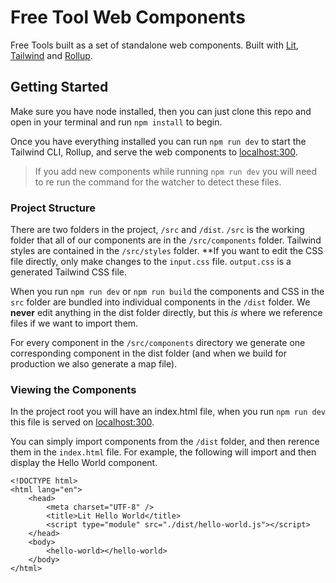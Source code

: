 # Free Tool Web Components

Free Tools built as a set of standalone web components. Built with [Lit](https://lit.dev/), [Tailwind](https://tailwindcss.com/) and [Rollup](https://rollupjs.org/).

## Getting Started

Make sure you have node installed, then you can just clone this repo and open in your terminal and run `npm install` to begin.

Once you have everything installed you can run `npm run dev` to start the Tailwind CLI, Rollup, and serve the web components to [localhost:300](http://localhost:3000/).

> If you add new components while running `npm run dev` you will need to re run the command for the watcher to detect these files.

### Project Structure

There are two folders in the project, `/src` and `/dist`. `/src` is the working folder that all of our components are in the `/src/components` folder. Tailwind styles are contained in the `/src/styles` folder. **If you want to edit the CSS file directly, only make changes to the `input.css` file. `output.css` is a generated Tailwind CSS file.

When you run `npm run dev` or `npm run build` the components and CSS in the `src` folder are bundled into individual components in the `/dist` folder. We **never** edit anything in the dist folder directly, but this *is* where we reference files if we want to import them.

For every component in the `/src/components` directory we generate one corresponding component in the dist folder (and when we build for production we also generate a map file).

### Viewing the Components

In the project root you will have an index.html file, when you run `npm run dev` this file is served on [localhost:300](http://localhost:3000/).

You can simply import components from the `/dist` folder, and then rerence them in the `index.html` file. For example, the following will import and then display the Hello World component.

```
<!DOCTYPE html>
<html lang="en">
    <head>
        <meta charset="UTF-8" />
        <title>Lit Hello World</title>
        <script type="module" src="./dist/hello-world.js"></script>
    </head>
    <body>
        <hello-world></hello-world>
    </body>
</html>
```
